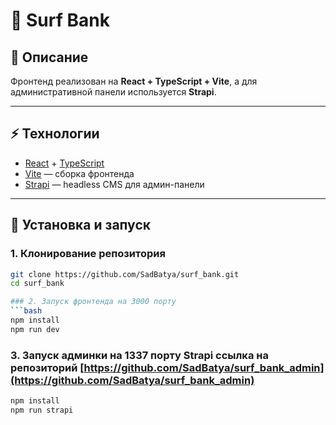 # 🏦 Surf Bank

## 📖 Описание

Фронтенд реализован на **React + TypeScript + Vite**, а для административной панели используется **Strapi**.

---

## ⚡ Технологии

- [React](https://react.dev/) + [TypeScript](https://www.typescriptlang.org/)
- [Vite](https://vitejs.dev/) — сборка фронтенда
- [Strapi](https://strapi.io/) — headless CMS для админ-панели

---

## 🚀 Установка и запуск

### 1. Клонирование репозитория

````bash
git clone https://github.com/SadBatya/surf_bank.git
cd surf_bank

### 2. Запуск фронтенда на 3000 порту
```bash
npm install
npm run dev

````

### 3. Запуск админки на 1337 порту Strapi ссылка на репозиторий [https://github.com/SadBatya/surf_bank_admin](https://github.com/SadBatya/surf_bank_admin)

```bash
npm install
npm run strapi

```
